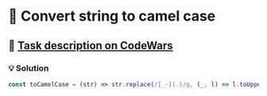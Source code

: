 # 📝 Convert string to camel case

## 🔗 [Task description on CodeWars](https://www.codewars.com/kata/517abf86da9663f1d2000003)

### 💡 Solution

```javascript
const toCamelCase = (str) => str.replace(/[_-](.)/g, (_, l) => l.toUpperCase());
```
